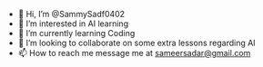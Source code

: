 - 👋 Hi, I’m @SammySadf0402
- 👀 I’m interested in AI learning 
- 🌱 I’m currently learning Coding 
- 💞️ I’m looking to collaborate on some extra lessons regarding AI
- 📫 How to reach me message me at sameersadar@gmail.com

<!---
SammySadf0402/SammySadf0402 is a ✨ special ✨ repository because its `README.md` (this file) appears on your GitHub profile.
You can click the Preview link to take a look at your changes.
--->
